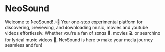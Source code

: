 # NeoSound
Welcome to NeoSound! 🎶🚀 Your one-stop experimental platform for discovering, previewing, and downloading music, movies and youtube videos effortlessly. Whether you're a fan of songs 🎵, movies 🎬, or searching for lyrical music videos 🎤, NeoSound is here to make your media journey seamless and fun! 
